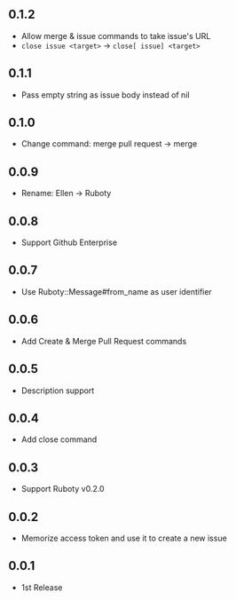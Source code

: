 ## 0.1.2
- Allow merge & issue commands to take issue's URL
- `close issue <target>` -> `close[ issue] <target>`

## 0.1.1
- Pass empty string as issue body instead of nil

## 0.1.0
- Change command: merge pull request -> merge

## 0.0.9
- Rename: Ellen -> Ruboty

## 0.0.8
- Support Github Enterprise

## 0.0.7
- Use Ruboty::Message#from_name as user identifier

## 0.0.6
- Add Create & Merge Pull Request commands

## 0.0.5
- Description support

## 0.0.4
- Add close command

## 0.0.3
- Support Ruboty v0.2.0

## 0.0.2
- Memorize access token and use it to create a new issue

## 0.0.1
- 1st Release
